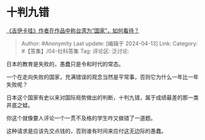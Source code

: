 # 十判九错
[《吉伊卡哇》作者在作品中称台湾为“国家”，如何看待？](https://www.zhihu.com/question/652364515/answer/3464986892)

> Author: #Anonymity
> Last update: [编辑于 2024-04-13]
> Link:
> Category: #【答集】/04-社科答集 
> Tag: 
> 评论区:
> 泛讨论:

日本的教育是失败的，愚蠢只是令和时代的常态。

一个在走向失败的国家，充满错误的观念当然是平常事，否则它为什么一年比一年失败呢？

日本这个国家有史以来对国际局势做出的判断，十判九错，属于成绩最差的那一类井底之蛙。

你这个就像要人评论一个一贯不及格的学生咋又做错了一道题。

这种请求是应该先交点钱的，否则谁有时间来应付这无边际的愚蠢。